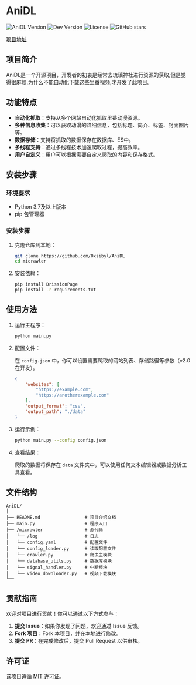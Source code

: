# AniDL


![AniDL Version](https://img.shields.io/badge/AniDL-v1.0-blue)
![Dev Version](https://img.shields.io/badge/Dev%20Version-dev-orange)
![License](https://img.shields.io/badge/License-MIT-green)
![GitHub stars](https://img.shields.io/github/stars/0xsibyl/AniDL?style=social)


[项目地址](https://github.com/0xsibyl/AniDL)

## 项目简介

AniDL是一个开源项目，开发者的初衷是经常去琉璃神社进行资源的获取,但是觉得很麻烦,为什么不能自动化下载这些里番视频,才开发了此项目。

## 功能特点

- **自动化抓取**：支持从多个网站自动化抓取里番动漫资源。
- **多种信息收集**：可以获取动漫的详细信息，包括标题、简介、标签、封面图片等。
- **数据存储**：支持将抓取的数据保存在数据库、ES中。
- **多线程支持**：通过多线程技术加速爬取过程，提高效率。
- **用户自定义**：用户可以根据需要自定义爬取的内容和保存格式。

## 安装步骤

### 环境要求

- Python 3.7及以上版本
- pip 包管理器

### 安装步骤

1. 克隆仓库到本地：

    ```bash
    git clone https://github.com/0xsibyl/AniDL
    cd micrawler
    ```

2. 安装依赖：

    ```bash
    pip install DrissionPage
    pip install -r requirements.txt
    ```

## 使用方法

1. 运行主程序：

    ```bash
    python main.py
    ```

2. 配置文件：

    在 `config.json` 中，你可以设置需要爬取的网站列表、存储路径等参数（v2.0在开发）。

    ```json
    {
        "websites": [
            "https://example.com",
            "https://anotherexample.com"
        ],
        "output_format": "csv",
        "output_path": "./data"
    }
    ```

3. 运行示例：

    ```bash
    python main.py --config config.json
    ```

4. 查看结果：

    爬取的数据将保存在 `data` 文件夹中，可以使用任何文本编辑器或数据分析工具查看。

## 文件结构

```plaintext
AniDL/
│
├── README.md                 # 项目介绍文档      
├── main.py                   # 程序入口
├── /micrawler                # 源代码
│   └── /log                  # 日志
│   └── config.yaml           # 配置文件
│   └── config_loader.py      # 读取配置文件
│   └── crawler.py            # 爬虫主模块
│   └── database_utils.py     # 数据库模块
│   └── signal_handler.py     # 中断模块
│   └── video_downloader.py   # 视频下载模块
└──             
```

## 贡献指南

欢迎对项目进行贡献！你可以通过以下方式参与：

1. **提交 Issue**：如果你发现了问题，欢迎通过 Issue 反馈。
2. **Fork 项目**：Fork 本项目，并在本地进行修改。
3. **提交 PR**：在完成修改后，提交 Pull Request 以供审核。

## 许可证

该项目遵循 [MIT 许可证](LICENSE)。
